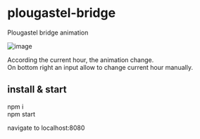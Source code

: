 # plougastel-bridge
Plougastel bridge animation
  
![image](https://user-images.githubusercontent.com/6841666/122478482-c545e380-cfc9-11eb-8f3e-28215fcb755f.png)

According the current hour, the animation change.  
On bottom right an input allow to change current hour manually.  

## install & start
npm i  
npm start  
  
navigate to localhost:8080
